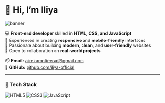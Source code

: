 # 👋 Hi, I’m Iliya

![banner](https://img.shields.io/badge/Front--End%20Developer-HTML%20|%20CSS%20|%20JavaScript-blue)

💻 **Front-end developer** skilled in **HTML, CSS, and JavaScript**  
📱 Experienced in creating **responsive** and **mobile-friendly** interfaces  
🎨 Passionate about building **modern**, **clean**, and **user-friendly** websites  
🤝 Open to collaboration on **real-world projects**  

📫 **Email:** alirezamotieerad@gmail.com  
🔗 **GitHub:** [github.com/iliya-official](https://github.com/iliya-official)

---

### 🔧 Tech Stack
![HTML5](https://img.shields.io/badge/HTML5-E34F26?style=for-the-badge&logo=html5&logoColor=white)
![CSS3](https://img.shields.io/badge/CSS3-1572B6?style=for-the-badge&logo=css3&logoColor=white)
![JavaScript](https://img.shields.io/badge/JavaScript-F7DF1E?style=for-the-badge&logo=javascript&logoColor=black)

